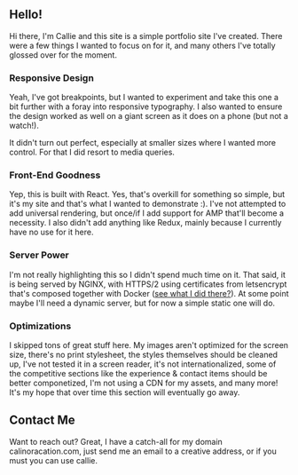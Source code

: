 ## Hello!
Hi there, I'm Callie and this site is a simple portfolio site I've created. There were a few things I wanted to focus on for it, and many others I've totally glossed over for the moment.

### Responsive Design
Yeah, I've got breakpoints, but I wanted to experiment and take this one a bit further with a foray into responsive typography. I also wanted to ensure the design worked as well on a giant screen as it does on a phone (but not a watch!).

It didn't turn out perfect, especially at smaller sizes where I wanted more control. For that I did resort to media queries.

### Front-End Goodness
Yep, this is built with React. Yes, that's overkill for something so simple, but it's my site and that's what I wanted to demonstrate :). I've not attempted to add universal rendering, but once/if I add support for AMP that'll become a necessity. I also didn't add anything like Redux, mainly because I currently have no use for it here.

### Server Power
I'm not really highlighting this so I didn't spend much time on it. That said, it is being served by NGINX, with HTTPS/2 using certificates from letsencrypt that's composed together with Docker ([see what I did there?](./docker-compose.yml)). At some point maybe I'll need a dynamic server, but for now a simple static one will do.

### Optimizations
I skipped tons of great stuff here. My images aren't optimized for the screen size, there's no print stylesheet, the styles themselves should be cleaned up, I've not tested it in a screen reader, it's not internationalized, some of the competitive sections like the experience & contact items should be better componetized, I'm not using a CDN for my assets, and many more! It's my hope that over time this section will eventually go away.

## Contact Me
Want to reach out? Great, I have a catch-all for my domain calinoracation.com, just send me an email to a creative address, or if you must you can use callie. 